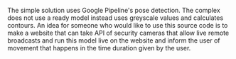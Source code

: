 The simple solution uses Google Pipeline's pose detection.
The complex does not use a ready model instead uses greyscale values and calculates contours.
An idea for someone who would like to use this source code is to make a website that can take API of security cameras that allow live remote broadcasts and run this model live on the website and inform the user of movement that happens in the time duration given by the user. 
